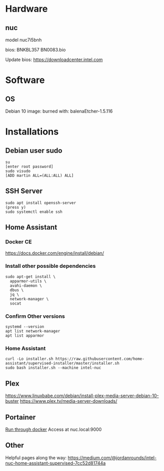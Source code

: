 # Hardware
## nuc
model nuc7i5bnh

bios: BNKBL357 BN0083.bio

Update bios: https://downloadcenter.intel.com

# Software
## OS
Debian 10
image: 
burned with: balenaEtcher-1.5.116


# Installations
## Debian user sudo
```
su
[enter root password]
sudo visudo
[ADD martin ALL=(ALL:ALL) ALL]
```

## SSH Server
```
sudo apt install openssh-server
(press y)
sudo systemctl enable ssh
```
## Home Assistant
### Docker CE
https://docs.docker.com/engine/install/debian/

### Install other possible dependencies
```
sudo apt-get install \
  apparmor-utils \
  avahi-daemon \
  dbus \
  jq \
  network-manager \
  socat
```
### Confirm Other versions
```
systemd --version
apt list network-manager
apt list apparmor
```

### Home Assistant
```
curl -Lo installer.sh https://raw.githubusercontent.com/home-assistant/supervised-installer/master/installer.sh
sudo bash installer.sh --machine intel-nuc

```

## Plex
https://www.linuxbabe.com/debian/install-plex-media-server-debian-10-buster
https://www.plex.tv/media-server-downloads/


## Portainer
[Run through docker](https://portainer.readthedocs.io/en/stable/deployment.html)
Access at nuc.local:9000

## Other
Helpful pages along the way: https://medium.com/@jordanrounds/intel-nuc-home-assistant-supervised-7cc52d81744a
